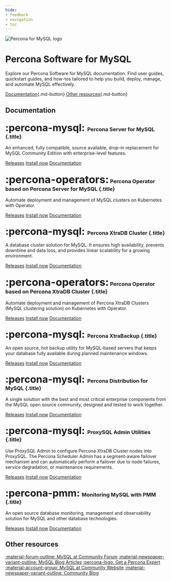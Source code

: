 ```yaml
---
hide:
- feedback
- navigation
- toc
---
```


<div class="landing" markdown>
<div class="splash header subpage mysql dark" markdown>

![Percona for MySQL logo](assets/logo-dark-mysql.svg)

# Percona Software for MySQL

Explore our Percona Software for MySQL documentation. Find user guides, quickstart guides, and how-tos tailored to help you build, deploy, manage, and automate MySQL effectively.

[Documentation](#documentation){.md-button} [Other resources](#other-resources){.md-button}

</div>
</div>


## Documentation

<div data-grid markdown>
<div data-banner="mysql" markdown>

### <span style="font-size:1.875em;margin-right:0.125em">:percona-mysql:</span> Percona Server for MySQL {.title}

An enhanced, fully compatible, source available, drop-in replacement for MySQL Community Edition with enterprise-level features.

<div class="actions" markdown>

[Releases](https://docs.percona.com/percona-server/8.4/release-notes/release-notes-index.html)
[Install now](https://docs.percona.com/percona-server/8.4/quickstart-overview.html)
[Documentation](https://docs.percona.com/percona-server/)

</div>
</div>
<div data-banner="operators" markdown>

### <span style="font-size:2em">:percona-operators:</span> Percona Operator based on Percona Server for MySQL {.title}

Automate deployment and management of MySQL clusters on Kubernetes with Operator.

<div class="actions" markdown>

[Releases](https://docs.percona.com/percona-operator-for-mysql/ps/ReleaseNotes/index.html)
[Install now](https://docs.percona.com/percona-operator-for-mysql/ps/quickstart.html)
[Documentation](https://docs.percona.com/percona-operator-for-mysql/ps/)

</div>
</div>
<div data-banner="mysql" markdown>

### <span style="font-size:1.875em;margin-right:0.125em">:percona-mysql:</span> Percona XtraDB Cluster {.title}

A database cluster solution for MySQL.
It ensures high availability, prevents downtime and data loss, and provides linear scalability for a growing environment.

<div class="actions" markdown>

[Releases](https://docs.percona.com/percona-xtradb-cluster/8.0/release-notes/release-notes_index.html)
[Install now](https://docs.percona.com/percona-xtradb-cluster/8.0/quickstart-overview.html)
[Documentation](https://docs.percona.com/percona-xtradb-cluster/)

</div>
</div>
<div data-banner="operators" markdown>

### <span style="font-size:2em">:percona-operators:</span> Percona Operator based on Percona XtraDB Cluster {.title}

Automate deployment and management of Percona XtraDB Clusters (MySQL clustering solution) on Kubernetes with Operator.

<div class="actions" markdown>

[Releases](https://docs.percona.com/percona-operator-for-mysql/pxc/ReleaseNotes/index.html)
[Install now](https://docs.percona.com/percona-operator-for-mysql/pxc/quickstart.html)
[Documentation](https://docs.percona.com/percona-operator-for-mysql/pxc/)

</div>
</div>
<div data-banner="mysql" markdown>

### <span style="font-size:1.875em;margin-right:0.125em">:percona-mysql:</span> Percona XtraBackup {.title}

An open source, hot backup utility for MySQL-based servers that keeps your database fully available during planned maintenance windows.

<div class="actions" markdown>

[Releases](https://docs.percona.com/percona-xtrabackup/8.4/release-notes/release-notes.html)
[Install now](https://docs.percona.com/percona-xtrabackup/8.4/quickstart-overview.html)
[Documentation](https://docs.percona.com/percona-xtrabackup/)

</div>
</div>
<div data-banner="mysql" markdown>

### <span style="font-size:1.875em;margin-right:0.125em">:percona-mysql:</span> Percona Distribution for MySQL {.title}

A single solution with the best and most critical enterprise components from the MySQL open source community, designed and tested to work together.

<div class="actions" markdown>

[Releases](https://docs.percona.com/percona-distribution-for-mysql/8.4/release-notes.html)
[Install now](https://docs.percona.com/percona-distribution-for-mysql/8.4/installing.html)
[Documentation](https://docs.percona.com/percona-distribution-for-mysql/)

</div>
</div>
<div data-banner="mysql" markdown>

### <span style="font-size:1.875em;margin-right:0.125em">:percona-mysql:</span> ProxySQL Admin Utilities {.title}

Use ProxySQL Admin to configure Percona XtraDB Cluster nodes into ProxySQL. The Percona Scheduler Admin has a segment-aware failover mechanism and can automatically perform a failover due to node failures, service degradation, or maintenance requirements.

<div class="actions" markdown>

[Releases](https://docs.percona.com/proxysql/release-notes.html)
[Install now](https://docs.percona.com/proxysql/install-v2.html)
[Documentation](https://docs.percona.com/proxysql/)

</div>
</div>
<div data-banner="pmm" markdown>

### <span style="font-size:1.875em;margin-right:0.0625em">:percona-pmm:</span> Monitoring MySQL with PMM {.title}

An open source database monitoring, management and observability solution for MySQL and other database technologies.

<div class="actions" markdown>

[Releases](https://docs.percona.com/percona-monitoring-and-management/release-notes/index.html)
[Install now](https://docs.percona.com/percona-monitoring-and-management/quickstart/index.html)
[Documentation](https://docs.percona.com/percona-monitoring-and-management/index.html)

</div>
</div>
</div>

## Other resources

<div data-resources markdown>

[:material-forum-outline: MySQL at Community Forum](https://forums.percona.com/c/mysql-mariadb/36)
[:material-newspaper-variant-outline: MySQL Blog Articles](https://www.percona.com/blog/category/mysql/)
[:percona-logo: Get a Percona Expert](https://www.percona.com/services/consulting)
[:material-account-group: MySQL at Community Website](https://percona.community/mysql/)
[:material-newspaper-variant-outline: Community Blog](https://www.percona.com/blog/)

</div>
<br>
